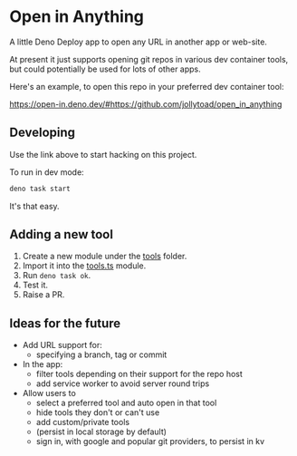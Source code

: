# Open in Anything

A little Deno Deploy app to open any URL in another app or web-site.

At present it just supports opening git repos in various dev container tools,
but could potentially be used for lots of other apps.

Here's an example, to open this repo in your preferred dev container tool:

https://open-in.deno.dev/#https://github.com/jollytoad/open_in_anything

## Developing

Use the link above to start hacking on this project.

To run in dev mode:

```sh
deno task start
```

It's that easy.

## Adding a new tool

1. Create a new module under the [tools](./app/tools/) folder.
2. Import it into the [tools.ts](./app/lib/tools.ts) module.
3. Run `deno task ok`.
4. Test it.
5. Raise a PR.

## Ideas for the future

- Add URL support for:
  - specifying a branch, tag or commit
- In the app:
  - filter tools depending on their support for the repo host
  - add service worker to avoid server round trips
- Allow users to
  - select a preferred tool and auto open in that tool
  - hide tools they don't or can't use
  - add custom/private tools
  - (persist in local storage by default)
  - sign in, with google and popular git providers, to persist in kv
